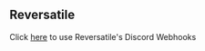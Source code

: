 ## Reversatile

Click [here](https://reversatile.github.io/index.html) to use Reversatile's Discord Webhooks 
